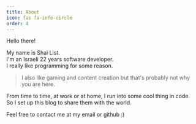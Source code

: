 ```yaml
---
title: About
icon: fas fa-info-circle
order: 4
---
```


Hello there!

My name is Shai List.  
I'm an Israeli 22 years software developer.  
I really like programming for some reason.  
> I also like gaming and content creation but that's probably not why you are here.

From time to time, at work or at home, I run into some cool thing in code.  
So I set up this blog to share them with the world.

Feel free to contact me at my email or github :)
